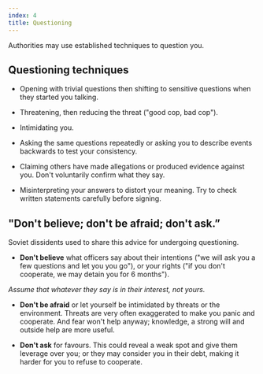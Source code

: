 ```yaml
---
index: 4
title: Questioning
---
```

Authorities may use established techniques to question you.

## Questioning techniques

*   Opening with trivial questions then shifting to sensitive questions when they started you talking.

*   Threatening, then reducing the threat ("good cop, bad cop").

*   Intimidating you.

*   Asking the same questions repeatedly or asking you to describe events backwards to test your consistency. 

*   Claiming others have made allegations or produced evidence against you. Don't voluntarily confirm what they say.

*   Misinterpreting your answers to distort your meaning. Try to check written statements carefully before signing. 

## "Don't believe; don't be afraid; don't ask.” 

Soviet dissidents used to share this advice for undergoing questioning.   

* **Don't believe** what officers say about their intentions ("we will ask you a few questions and let you you go"), or your rights ("if you don't cooperate, we may detain you for 6 months"). 

*Assume that whatever they say is in their interest, not yours.*

* **Don't be afraid** or let yourself be intimidated by threats or the environment. Threats are very often exaggerated to make you panic and cooperate. And fear won't help anyway; knowledge, a strong will and outside help are more useful.

* **Don't ask** for favours. This could reveal a weak spot and give them leverage over you; or they may consider you in their debt, making it harder for you to refuse to cooperate.